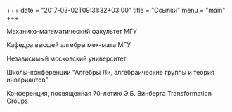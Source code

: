 +++
date = "2017-03-02T09:31:32+03:00"
title = "Ссылки"
menu = "main"
+++

Механико-математический факультет МГУ

Кафедра высшей алгебры мех-мата МГУ

Независимый московский университет

Школы-конференции "Алгебры Ли, алгебраические группы и теория инвариантов"

Конференция, посвященная 70-летию Э.Б. Винберга
Transformation Groups
 
